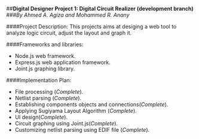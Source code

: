 ##**Digital Designer Project 1: Digital Circuit Realizer (development branch)**
###*By Ahmed A. Agiza and Mohammed R. Anany*

####Project Description:
This projects aims at desiging a web tool to analyze logic circuit, adjust the layout and graph it.


####Frameworks and libraries:
* Node.js web framework.
* Express.js web application framework.
* Joint.js graphing library.

####Implementation Plan:
* File processing (*Complete*).
* Netlist parsing (*Complete*).
* Establishing components objects and connections(*Complete*).
* Applying Sugiyama Layout Algorithm (*Complete*).
* UI design(*Complete*).
* Circuit graphing using Joint.js(*Complete*).
* Customizing netlist parsing using EDIF file (*Complete*).



